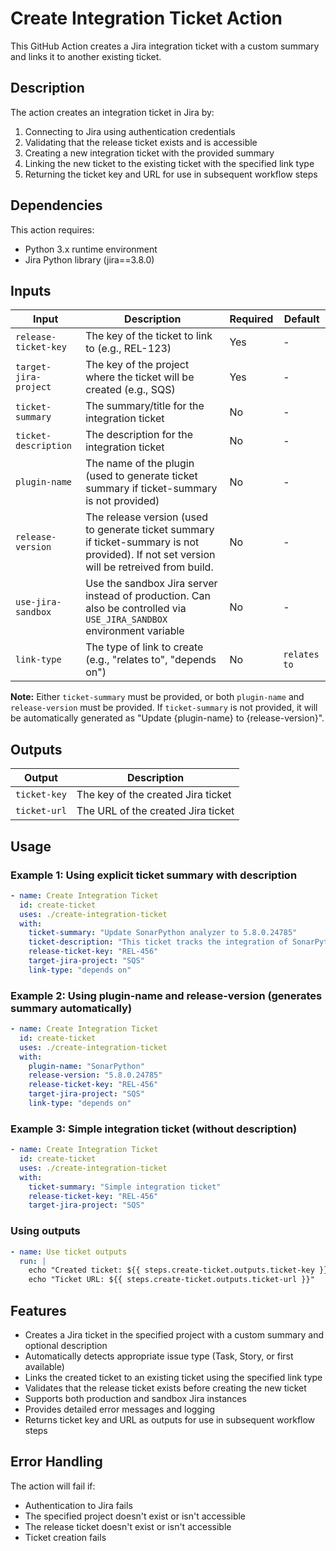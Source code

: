 # Create Integration Ticket Action

This GitHub Action creates a Jira integration ticket with a custom summary and links it to another existing ticket.

## Description

The action creates an integration ticket in Jira by:
1. Connecting to Jira using authentication credentials
2. Validating that the release ticket exists and is accessible
3. Creating a new integration ticket with the provided summary
4. Linking the new ticket to the existing ticket with the specified link type
5. Returning the ticket key and URL for use in subsequent workflow steps

## Dependencies

This action requires:
- Python 3.x runtime environment
- Jira Python library (jira==3.8.0)

## Inputs

| Input                 | Description                                                                                                                               | Required | Default      |
|-----------------------|-------------------------------------------------------------------------------------------------------------------------------------------|----------|--------------|
| `release-ticket-key`  | The key of the ticket to link to (e.g., REL-123)                                                                                          | Yes      | -            |
| `target-jira-project` | The key of the project where the ticket will be created (e.g., SQS)                                                                       | Yes      | -            |
| `ticket-summary`      | The summary/title for the integration ticket                                                                                              | No       | -            |
| `ticket-description`  | The description for the integration ticket                                                                                                | No       | -            |
| `plugin-name`         | The name of the plugin (used to generate ticket summary if ticket-summary is not provided)                                                | No       | -            |
| `release-version`     | The release version (used to generate ticket summary if ticket-summary is not provided). If not set version will be retreived from build. | No       | -            |
| `use-jira-sandbox`    | Use the sandbox Jira server instead of production. Can also be controlled via `USE_JIRA_SANDBOX` environment variable                     | No       | -            |
| `link-type`           | The type of link to create (e.g., "relates to", "depends on")                                                                             | No       | `relates to` |

**Note:** Either `ticket-summary` must be provided, or both `plugin-name` and `release-version` must be provided. If `ticket-summary` is not provided, it will be automatically generated as "Update {plugin-name} to {release-version}".

## Outputs

| Output       | Description                        |
|--------------|------------------------------------|
| `ticket-key` | The key of the created Jira ticket |
| `ticket-url` | The URL of the created Jira ticket |

## Usage

### Example 1: Using explicit ticket summary with description
```yaml
- name: Create Integration Ticket
  id: create-ticket
  uses: ./create-integration-ticket
  with:
    ticket-summary: "Update SonarPython analyzer to 5.8.0.24785"
    ticket-description: "This ticket tracks the integration of SonarPython analyzer version 5.8.0.24785 into our platform. Please ensure all tests pass before closing."
    release-ticket-key: "REL-456"
    target-jira-project: "SQS"
    link-type: "depends on"
```

### Example 2: Using plugin-name and release-version (generates summary automatically)
```yaml
- name: Create Integration Ticket
  id: create-ticket
  uses: ./create-integration-ticket
  with:
    plugin-name: "SonarPython"
    release-version: "5.8.0.24785"
    release-ticket-key: "REL-456"
    target-jira-project: "SQS"
    link-type: "depends on"
```

### Example 3: Simple integration ticket (without description)
```yaml
- name: Create Integration Ticket
  id: create-ticket
  uses: ./create-integration-ticket
  with:
    ticket-summary: "Simple integration ticket"
    release-ticket-key: "REL-456"
    target-jira-project: "SQS"
```

### Using outputs
```yaml
- name: Use ticket outputs
  run: |
    echo "Created ticket: ${{ steps.create-ticket.outputs.ticket-key }}"
    echo "Ticket URL: ${{ steps.create-ticket.outputs.ticket-url }}"
```

## Features

- Creates a Jira ticket in the specified project with a custom summary and optional description
- Automatically detects appropriate issue type (Task, Story, or first available)
- Links the created ticket to an existing ticket using the specified link type
- Validates that the release ticket exists before creating the new ticket
- Supports both production and sandbox Jira instances
- Provides detailed error messages and logging
- Returns ticket key and URL as outputs for use in subsequent workflow steps

## Error Handling

The action will fail if:
- Authentication to Jira fails
- The specified project doesn't exist or isn't accessible
- The release ticket doesn't exist or isn't accessible
- Ticket creation fails
